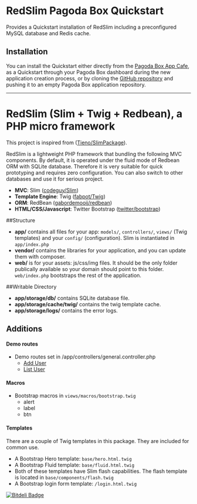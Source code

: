 # RedSlim Pagoda Box Quickstart

Provides a Quickstart installation of RedSlim including a preconfigured MySQL database and Redis cache.

## Installation

You can install the Quickstart either directly from the [Pagoda Box App Cafe](https://pagodabox.com/cafe/vanting/redslim), as a Quickstart through your Pagoda Box dashboard during the new application creation process, or by cloning the [GitHub repository](https://github.com/vanting/RedSlim.git) and pushing it to an empty Pagoda Box application repository.

---

RedSlim (Slim + Twig + Redbean), a PHP micro framework
===========================================

This project is inspired from ([Tieno/SlimPackage](https://github.com/Tieno/SlimPackage/)).

RedSlim is a lightweight PHP framework that bundling the following MVC components. 
By default, it is operated under the fluid mode of Redbean ORM with SQLite database.
Therefore it is very suitable for quick prototyping and requires zero configuration.
You can also switch to other databases and use it for serious project. 

* **MVC**: Slim ([codeguy/Slim](https://github.com/codeguy/Slim))
* **Template Engine**: Twig ([fabpot/Twig](https://github.com/fabpot/Twig))
* **ORM**: RedBean ([gabordemooij/redbean](https://github.com/gabordemooij/redbean))
* **HTML/CSS/Javascript**: Twitter Bootstrap ([twitter/bootstrap](https://github.com/twitter/bootstrap))

##Structure
* **app/** contains all files for your app: `models/`, `controllers/`, `views/` (Twig templates) and your `config/` (configuration). Slim is instantiated in `app/index.php`
* **vendor/** contains the libraries for your application, and you can update them with composer.
* **web/** is for your assets: js/css/img files. It should be the only folder publically available so your domain should point to this folder. `web/index.php` bootstraps the rest of the application.

##Writable Directory
* **app/storage/db/** contains SQLite database file.
* **app/storage/cache/twig/** contains the twig template cache.
* **app/storage/logs/** contains the error logs.

## Additions
#### Demo routes
* Demo routes set in /app/controllers/general.controller.php
    * [Add User](http://redslim.gopagoda.com/user/add/obama)
    * [List User](http://redslim.gopagoda.com/user/list)

#### Macros
* Bootstrap macros in `views/macros/bootstrap.twig`
    * alert
    * label
    * btn

#### Templates
There are a couple of Twig templates in this package. They are included for common use.

* A Bootstrap Hero template: `base/hero.html.twig`
* A Bootstrap Fluid template: `base/fluid.html.twig`
* Both of these templates have Slim flash capabilities. The flash template is located in `base/components/flash.twig`
* A Bootstrap login form template: `/login.html.twig`


[![Bitdeli Badge](https://d2weczhvl823v0.cloudfront.net/vanting/RedSlim/trend.png)](https://bitdeli.com/free "Bitdeli Badge")

